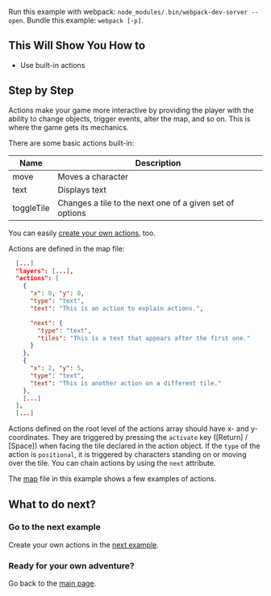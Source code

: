 Run this example with webpack: `node_modules/.bin/webpack-dev-server --open`. Bundle this example: `webpack [-p]`.

## This Will Show You How to

* Use built-in actions

## Step by Step

Actions make your game more interactive by providing the player with the ability to change objects, trigger events, alter the map, and so on. This is where the game gets its mechanics.

There are some basic actions built-in:

| Name | Description |
|------|-------------|
| move | Moves a character |
| text | Displays text |
| toggleTile | Changes a tile to the next one of a given set of options |

You can easily [create your own actions](../07%20-%20Custom%20actions), too.

Actions are defined in the map file:

```json
  [...]
  "layers": [...],
  "actions": [
    {
      "x": 0, "y": 0,
      "type": "text",
      "text": "This is an action to explain actions.",

      "next": {
        "type": "text",
        "tiles": "This is a text that appears after the first one."
      }
    },
    {
      "x": 2, "y": 5,
      "type": "text",
      "text": "This is another action on a different tile."
    },
    [...]
  ],
  [...]
```

Actions defined on the root level of the actions array should have x- and y-coordinates. They are triggered by pressing the `activate` key (\[Return\] / \[Space\]) when facing the tile declared in the action object. If the `type` of the action is `positional`, it is triggered by characters standing on or moving over the tile. You can chain actions by using the `next` attribute.

The [map](map.json) file in this example shows a few examples of actions.


## What to do next?

### Go to the next example

Create your own actions in the [next example](../05%20-%20Custom%20actions).

### Ready for your own adventure?

Go back to the [main page](../../README.md).
